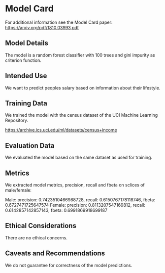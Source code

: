# Model Card

For additional information see the Model Card paper: <https://arxiv.org/pdf/1810.03993.pdf>

## Model Details
The model is a random forest classifier with 100 trees and gini impurity as criterion function.

## Intended Use
We want to predict peoples salary based on information about their lifestyle.

## Training Data
We trained the model with the census dataset of the UCI Machine Learning Repository.

<https://archive.ics.uci.edu/ml/datasets/census+income>

## Evaluation Data
We evaluated the model based on the same dataset as used for training.

## Metrics
We extracted model metrics, precision, recall and fbeta on sclices of male/female:

Male: precision: 0.7423510466988728, recall: 0.6150767178118746, fbeta: 0.6727471725647574
Female: precision: 0.8113207547169812, recall: 0.6142857142857143, fbeta: 0.6991869918699187

## Ethical Considerations
There are no ethical concerns.

## Caveats and Recommendations
We do not guarantee for correctness of the model predictions.